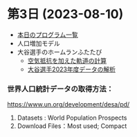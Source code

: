 # 第3日 (2023-08-10)

* [本日のプログラム一覧](./高大接続-20230807関東第一高校-python-03-print.pdf)
* 人口増加モデル
* 大谷選手のホームランふたたび
  - [空気抵抗を加えた軌道の計算](./homerun-v2.ipynb)
  - [大谷選手2023年度データの解析](./ohtani2023.ipynb)
 
  
### 世界人口統計データの取得方法：
https://www.un.org/development/desa/pd/
1. Datasets : World Population Prospects
2. Download Files：Most used; Compact

